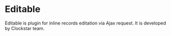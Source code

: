 # Editable

Editable is plugin for inline records editation via Ajax request. It is developed by Clockstar team.